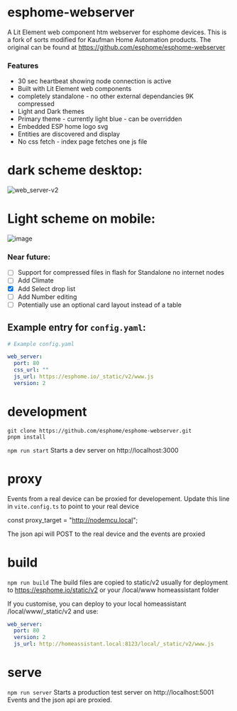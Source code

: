 # esphome-webserver
A Lit Element web component htm webserver for esphome devices.  This is a fork of sorts modified for Kaufman Home Automation products.  The original can be found at https://github.com/esphome/esphome-webserver

###  Features

- 30 sec heartbeat showing node connection is active
- Built with Lit Element web components
- completely standalone - no other external dependancies  9K compressed
- Light and Dark themes
- Primary theme - currently light blue - can be overridden
- Embedded ESP home logo svg
- Entities are discovered and display
- No css fetch - index page fetches one js file

dark scheme desktop:
====================
![web_server-v2](https://user-images.githubusercontent.com/5050824/141174356-789cc160-46a1-43fc-9a86-ed5a764c35d7.png)

Light scheme on mobile:
=======================
![image](https://user-images.githubusercontent.com/5050824/141175240-95b5b74e-d8c8-48bc-9d6d-053ebeaf8910.png)

### Near future:

- [ ] Support for compressed files in flash for Standalone no internet nodes
- [ ] Add Climate
- [x] Add Select drop list
- [ ] Add Number editing
- [ ] Potentially use an optional card layout instead of a table

## Example entry for `config.yaml`:

```yaml
# Example config.yaml

web_server:
  port: 80
  css_url: ""
  js_url: https://esphome.io/_static/v2/www.js
  version: 2
```

development
===========

```
git clone https://github.com/esphome/esphome-webserver.git
pnpm install
```

`npm run start`
Starts a dev server on http://localhost:3000

proxy
======
Events from a real device can be proxied for developement. Update this line in `vite.config.ts` to point to your real device

const proxy_target = "http://nodemcu.local";

The json api will POST to the real device and the events are proxied

build
=====
`npm run build`
The build files are copied to static/v2 usually for deployment to https://esphome.io/static/v2 or your /local/www homeassistant folder

If you customise, you can deploy to your local homeassistant /local/www/_static/v2 and use:

```yaml
web_server:
  port: 80
  version: 2
  js_url: http://homeassistant.local:8123/local/_static/v2/www.js

```

serve
=====
`npm run server`
Starts a production test server on http://localhost:5001
Events and the json api are proxied.
